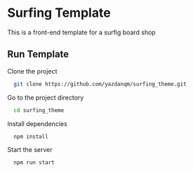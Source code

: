 # Surfing Template

This is a front-end template for a surfig board shop 


## Run Template

Clone the project

```bash
  git clone https://github.com/yazdanqm/surfing_theme.git
```

Go to the project directory

```bash
  cd surfing_theme
```

Install dependencies

```bash
  npm install
```

Start the server

```bash
  npm run start
